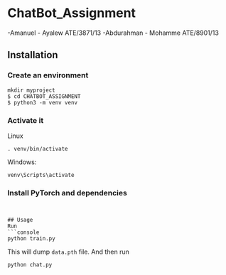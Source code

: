 # ChatBot_Assignment

-Amanuel - Ayalew  ATE/3871/13
-Abdurahman - Mohamme ATE/8901/13

## Installation

### Create an environment

```console
mkdir myproject
$ cd CHATBOT_ASSIGNMENT
$ python3 -m venv venv
```
### Activate it
Linux
```console
. venv/bin/activate
```
Windows:
```console
venv\Scripts\activate
```
### Install PyTorch and dependencies

``` pip install -r requirements.txt


## Usage
Run
```console
python train.py
```
This will dump `data.pth` file. And then run
```console
python chat.py
```
